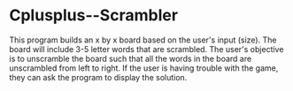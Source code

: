 # Cplusplus--Scrambler
This program builds an x by x board based on the user's input (size). The board will include 3-5 letter words that are scrambled. The user's objective is to unscramble the board such that all the words in the board are unscrambled from left to right. If the user is having trouble with the game, they can ask the program to display the solution.
